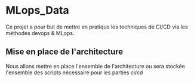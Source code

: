 # MLops_Data
Ce projet a pour but de mettre en pratique les techniques de CI/CD via les méthodes devops &amp; MLops.

## Mise en place de l'architecture
Nous allons mettre en place l'ensemble de l'architecture ou sera stockée l'ensemble des scripts nécessaire pour les parties ci/cd 
